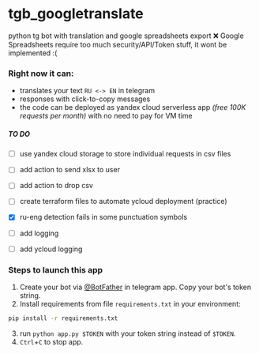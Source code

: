 # tgb_googletranslate
python tg bot with translation and google spreadsheets export
:x: Google Spreadsheets require too much security/API/Token stuff, it wont be implemented :(

### Right now it can:
- translates your text `RU <-> EN` in telegram
- responses with click-to-copy messages
- the code can be deployed as yandex cloud serverless app *(free 100K requests per month)* with no need to pay for VM time

##### TO DO
- [ ] use yandex cloud storage to store individual requests in csv files
- [ ] add action to send xlsx to user
- [ ] add action to drop csv
- [ ] create terraform files to automate ycloud deployment (practice)
- [X] ru-eng detection fails in some punctuation symbols
- [ ] add logging
- [ ] add ycloud logging



### Steps to launch this app
1. Create your bot via [@BotFather](https://t.me/BotFather) in telegram app. Copy your bot's token string.
2. Install requirements from file `requirements.txt` in your environment: 
```sh
pip install -r requirements.txt
```
3. run `python app.py $TOKEN` with your token string instead of `$TOKEN`.
4. `Ctrl`+`C` to stop app.